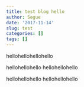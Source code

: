 ```yaml
---
title: test blog hello
author: Segue
date: '2017-11-14'
slug: test
categories: []
tags: []
---
```


hellohellohellohello

hellohellohello
hellohellohello

hellohellohello
hellohellohello